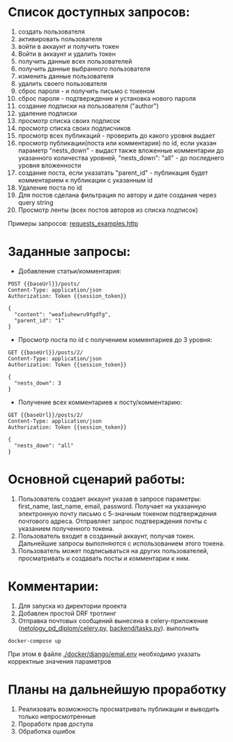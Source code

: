 # Список доступных запросов:
1. создать пользователя
1. активировать пользователя
1. войти в аккаунт и получить токен
1. Войти в аккаунт и удалить токен
1. получить данные всех пользователей
1. получить данные выбранного пользователя
1. изменить данные пользователя
1. удалить своего пользователя
1. сброс пароля - и получить письмо с токеном
1. сброс пароля - подтверждение и установка нового пароля
1. создание подписки на пользователя ("author")  
1. удаление подписки
1. просмотр списка своих подписок
1. просмотр списка своих подписчиков
1. просмотр всех публикаций   -  проверить до какого уровня выдает
1. просмотр публикации(поста или комментария) по id, если указан параметр "nests_down" - выдаст также вложенные комментарии до указанного количества уровней, "nests_down": "all" - до последнего уровня вложенности
1. создание поста, если указатать "parent_id" - публикация будет комментарием к публикации с указанным id
1. Удаление поста по id
1. Для постов сделана фильтрация по автору и дате создания через query string
1. Просмотр ленты (всех постов авторов из списка подписок)

Примеры запросов: [requests_examples.http](https://github.com/headsoft-mikhail/blog_api/blob/master/requests_examples.http)  
  
# Заданные запросы:
- Добавление статьи/комментария:
```
POST {{baseUrl}}/posts/
Content-Type: application/json
Authorization: Token {{session_token}}

{
  "content": "weafiuhewru9fgdfg",
  "parent_id": "1"
}
```
- Просмотр поста по id  с получением комментариев до 3 уровня:
```
GET {{baseUrl}}/posts/2/
Content-Type: application/json
Authorization: Token {{session_token}}

{
  "nests_down": 3
}
```
- Получение всех комментариев к посту/комментарию:
```
GET {{baseUrl}}/posts/2/
Content-Type: application/json
Authorization: Token {{session_token}}

{
  "nests_down": "all"
}
```

# Основной сценарий работы:

1. Пользователь создает аккаунт указав в запросе параметры: first_name, last_name, email, password. Получает на указанную электронную почту письмо с 5-значным токеном подтверждения почтового адреса. Отправляет запрос подтверждения почты с указанием полученного токена.
1. Пользователь входит в созданный аккаунт, получая токен. Дальнейшие запросы выполняются с использованием этого токена.
1. Пользователь может подписываться на других пользователей, просматривать и создавать посты и комментарии к ним.


# Комментарии:

1. Для запуска из директории проекта 
1. Добавлен простой DRF тротлинг
1. Отправка почтовых сообщений вынесена в celery-приложение ([netology_pd_diplom/celery.py](https://github.com/headsoft-mikhail/netology_graduation/blob/master/netology_pd_diplom/celery.py), [backend/tasks.py](https://github.com/headsoft-mikhail/netology_graduation/blob/master/backend/tasks.py)). 
выполнить
```
docker-compose up
```
При этом в файле  [./docker/django/emal.env](https://github.com/headsoft-mikhail/blog_api/blob/master/docker/django/email.env) необходимо указать корректные значения параметров



# Планы на дальнейшую проработку

1. Реализовать возможность просматривать публикации и выводить только непросмотренные
1. Проработк прав доступа
1. Обработка ошибок
